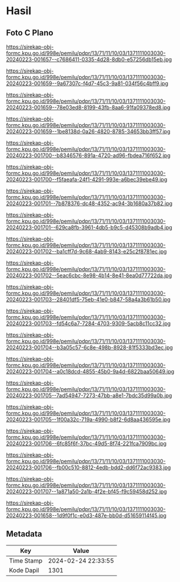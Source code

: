 # Hasil

## Foto C Plano

https://sirekap-obj-formc.kpu.go.id/998e/pemilu/pdpr/13/71/11/10/03/1371111003030-20240223-001657--c7686411-0335-4d28-8db0-e57256db15eb.jpg

https://sirekap-obj-formc.kpu.go.id/998e/pemilu/pdpr/13/71/11/10/03/1371111003030-20240223-001659--9a67307c-f4d7-45c3-9a81-034f56c4bff9.jpg

https://sirekap-obj-formc.kpu.go.id/998e/pemilu/pdpr/13/71/11/10/03/1371111003030-20240223-001659--78e03ed8-8199-43fb-8aa6-91fa09378ed8.jpg

https://sirekap-obj-formc.kpu.go.id/998e/pemilu/pdpr/13/71/11/10/03/1371111003030-20240223-001659--1be8138d-0a26-4820-8785-34653bb3ff57.jpg

https://sirekap-obj-formc.kpu.go.id/998e/pemilu/pdpr/13/71/11/10/03/1371111003030-20240223-001700--b8346576-891a-4720-ad96-fbdea716f652.jpg

https://sirekap-obj-formc.kpu.go.id/998e/pemilu/pdpr/13/71/11/10/03/1371111003030-20240223-001700--f5faeafa-24f1-4291-993e-a6bec39ebe49.jpg

https://sirekap-obj-formc.kpu.go.id/998e/pemilu/pdpr/13/71/11/10/03/1371111003030-20240223-001701--7b878376-dc48-4352-ac94-3b1680a37b82.jpg

https://sirekap-obj-formc.kpu.go.id/998e/pemilu/pdpr/13/71/11/10/03/1371111003030-20240223-001701--629ca8fb-3961-4db5-b9c5-d45308b9adb4.jpg

https://sirekap-obj-formc.kpu.go.id/998e/pemilu/pdpr/13/71/11/10/03/1371111003030-20240223-001702--ba1cff7d-9c68-4ab9-8143-e25c2f8781ec.jpg

https://sirekap-obj-formc.kpu.go.id/998e/pemilu/pdpr/13/71/11/10/03/1371111003030-20240223-001702--5eac6cbc-8e98-4b14-8e41-8ea0d77722da.jpg

https://sirekap-obj-formc.kpu.go.id/998e/pemilu/pdpr/13/71/11/10/03/1371111003030-20240223-001703--28401df5-75eb-41e0-b847-58a4a3b61b50.jpg

https://sirekap-obj-formc.kpu.go.id/998e/pemilu/pdpr/13/71/11/10/03/1371111003030-20240223-001703--fd54c6a7-7284-4703-9309-5acb8c11cc32.jpg

https://sirekap-obj-formc.kpu.go.id/998e/pemilu/pdpr/13/71/11/10/03/1371111003030-20240223-001704--b3a05c57-6c8e-498b-8928-81f5333bd3ec.jpg

https://sirekap-obj-formc.kpu.go.id/998e/pemilu/pdpr/13/71/11/10/03/1371111003030-20240223-001704--a0c18dcd-4855-45b0-9a4d-6822baa50649.jpg

https://sirekap-obj-formc.kpu.go.id/998e/pemilu/pdpr/13/71/11/10/03/1371111003030-20240223-001705--7ad54947-7273-47bb-a8e1-7bdc35d99a0b.jpg

https://sirekap-obj-formc.kpu.go.id/998e/pemilu/pdpr/13/71/11/10/03/1371111003030-20240223-001705--1f00a32c-719a-4990-b8f2-6d8aa436595e.jpg

https://sirekap-obj-formc.kpu.go.id/998e/pemilu/pdpr/13/71/11/10/03/1371111003030-20240223-001706--6fc85f6f-37bc-49d5-8f74-221fca7909bc.jpg

https://sirekap-obj-formc.kpu.go.id/998e/pemilu/pdpr/13/71/11/10/03/1371111003030-20240223-001706--fb00c510-8812-4edb-bdd2-dd6f72ac9383.jpg

https://sirekap-obj-formc.kpu.go.id/998e/pemilu/pdpr/13/71/11/10/03/1371111003030-20240223-001707--1a871a50-2a1b-4f2e-bf45-f9c59458d252.jpg

https://sirekap-obj-formc.kpu.go.id/998e/pemilu/pdpr/13/71/11/10/03/1371111003030-20240223-001658--1d9f0f1c-e0d3-487e-bb0d-d51659114f45.jpg


## Metadata

| Key        | Value               |
| ---------- | ------------------- |
| Time Stamp | 2024-02-24 22:33:55 |
| Kode Dapil | 1301                |



